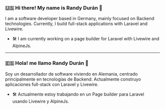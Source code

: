 ### 🇺🇸 Hi there! My name is Randy Durán  👋

I am a software developer based in Germany, mainly focused on Backend technologies. Currently, I build full-stack applications with Laravel and Livewire.

- 🛠 I am currently working on a page builder for Laravel with Livewire and AlpineJs.

---

### 🇪🇸 Hola! me llamo Randy Durán  👋

Soy un desarrollador de software viviendo en Alemania, centrado principalmente en tecnologías de Backend. Actualmente construyo aplicaciones full-stack con Laravel y Livewire.

- 🛠 Actualmente estoy trabajando en un Page builder para Laravel usando Livewire y AlpineJs.

<!--
**randuran/randuran** is a ✨ _special_ ✨ repository because its `README.md` (this file) appears on your GitHub profile.

Here are some ideas to get you started:

- 🔭 I’m currently working on ...
- 🌱 I’m currently learning ...
- 👯 I’m looking to collaborate on ...
- 🤔 I’m looking for help with ...
- 💬 Ask me about ...
- 📫 How to reach me: ...
- 😄 Pronouns: ...
- ⚡ Fun fact: ...
-->
